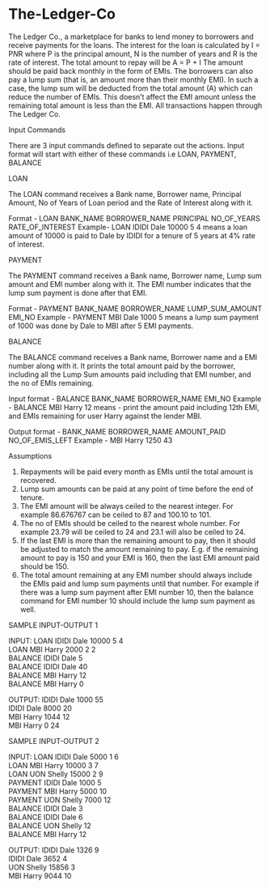 # The-Ledger-Co
The Ledger Co., a marketplace for banks to lend money to borrowers and receive payments for the loans. The interest for the loan is calculated by I = P*N*R where P is the principal amount, N is the number of years and R is the rate of interest. The total amount to repay will be A = P + I The amount should be paid back monthly in the form of EMIs. The borrowers can also pay a lump sum (that is, an amount more than their monthly EMI). In such a case, the lump sum will be deducted from the total amount (A) which can reduce the number of EMIs. This doesn’t affect the EMI amount unless the remaining total amount is less than the EMI. All transactions happen through The Ledger Co.

Input Commands

There are 3 input commands defined to separate out the actions. Input format will start with either of these commands i.e LOAN, PAYMENT, BALANCE

LOAN

The LOAN command receives a Bank name, Borrower name, Principal Amount, No of Years of Loan period and the Rate of Interest along with it.

Format - LOAN BANK_NAME BORROWER_NAME PRINCIPAL NO_OF_YEARS RATE_OF_INTEREST
Example- LOAN IDIDI Dale 10000 5 4 means a loan amount of 10000 is paid to Dale by IDIDI for a tenure of 5 years at 4% rate of interest.

PAYMENT

The PAYMENT command receives a Bank name, Borrower name, Lump sum amount and EMI number along with it. The EMI number indicates that the lump sum payment is done after that EMI.

Format - PAYMENT BANK_NAME BORROWER_NAME LUMP_SUM_AMOUNT EMI_NO
Example - PAYMENT MBI Dale 1000 5 means a lump sum payment of 1000 was done by Dale to MBI after 5 EMI payments.

BALANCE

The BALANCE command receives a Bank name, Borrower name and a EMI number along with it. It prints the total amount paid by the borrower, including all the Lump Sum amounts paid including that EMI number, and the no of EMIs remaining.

Input format - BALANCE BANK_NAME BORROWER_NAME EMI_NO
Example - BALANCE MBI Harry 12 means - print the amount paid including 12th EMI, and EMIs remaining for user Harry against the lender MBI.

Output format - BANK_NAME BORROWER_NAME AMOUNT_PAID NO_OF_EMIS_LEFT
Example - MBI Harry 1250 43

Assumptions
1. Repayments will be paid every month as EMIs until the total amount is recovered.
2. Lump sum amounts can be paid at any point of time before the end of tenure.
3. The EMI amount will be always ceiled to the nearest integer. For example 86.676767 can be ceiled to 87 and 100.10 to 101.
4. The no of EMIs should be ceiled to the nearest whole number. For example 23.79 will be ceiled to 24 and 23.1 will also be ceiled to 24.
5. If the last EMI is more than the remaining amount to pay, then it should be adjusted to match the amount remaining to pay. E.g. if the remaining amount to pay is 150 and your EMI is 160, then the last EMI amount paid should be 150.
6. The total amount remaining at any EMI number should always include the EMIs paid and lump sum payments until that number. For example if there was a lump sum payment after EMI number 10, then the balance command for EMI number 10 should include the lump sum payment as well.

SAMPLE INPUT-OUTPUT 1

INPUT:
LOAN IDIDI Dale 10000 5 4 <br />
LOAN MBI Harry 2000 2 2 <br />
BALANCE IDIDI Dale 5 <br />
BALANCE IDIDI Dale 40 <br />
BALANCE MBI Harry 12 <br />
BALANCE MBI Harry 0 <br />

OUTPUT:
IDIDI Dale 1000 55 <br />
IDIDI Dale 8000 20 <br />
MBI Harry 1044 12 <br />
MBI Harry 0 24 <br />

SAMPLE INPUT-OUTPUT 2

INPUT:
LOAN IDIDI Dale 5000 1 6 <br />
LOAN MBI Harry 10000 3 7 <br />
LOAN UON Shelly 15000 2 9 <br />
PAYMENT IDIDI Dale 1000 5 <br />
PAYMENT MBI Harry 5000 10 <br />
PAYMENT UON Shelly 7000 12 <br />
BALANCE IDIDI Dale 3 <br />
BALANCE IDIDI Dale 6 <br />
BALANCE UON Shelly 12 <br />
BALANCE MBI Harry 12 <br />

OUTPUT:
IDIDI Dale 1326 9 <br />
IDIDI Dale 3652 4 <br />
UON Shelly 15856 3 <br />
MBI Harry 9044 10 <br />

